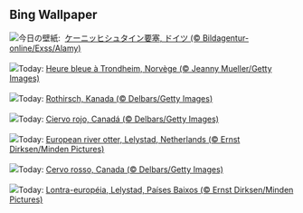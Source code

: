 ## Bing Wallpaper
![](https://www.bing.com/th?id=OHR.FestungKonigsteinElbsandsteingebirge_JA-JP4771104579_UHD.jpg&w=1000)今日の壁紙: &nbsp;[ケーニッヒシュタイン要塞, ドイツ (© Bildagentur-online/Exss/Alamy)](https://www.bing.com/th?id=OHR.FestungKonigsteinElbsandsteingebirge_JA-JP4771104579_UHD.jpg)
<br><br/>
![](https://www.bing.com/th?id=OHR.BlueNorway_FR-FR6545553571_UHD.jpg&w=1000)Today: [Heure bleue à Trondheim, Norvège (© Jeanny Mueller/Getty Images)](https://www.bing.com/th?id=OHR.BlueNorway_FR-FR6545553571_UHD.jpg)
<br><br/>
![](https://www.bing.com/th?id=OHR.CanadaDeer_DE-DE5282411972_UHD.jpg&w=1000)Today: [Rothirsch, Kanada (© Delbars/Getty Images)](https://www.bing.com/th?id=OHR.CanadaDeer_DE-DE5282411972_UHD.jpg)
<br><br/>
![](https://www.bing.com/th?id=OHR.CanadaDeer_ES-ES0627757323_UHD.jpg&w=1000)Today: [Ciervo rojo, Canadá (© Delbars/Getty Images)](https://www.bing.com/th?id=OHR.CanadaDeer_ES-ES0627757323_UHD.jpg)
<br><br/>
![](https://www.bing.com/th?id=OHR.IceHoleOtter_EN-GB7580568123_UHD.jpg&w=1000)Today: [European river otter, Lelystad, Netherlands (© Ernst Dirksen/Minden Pictures)](https://www.bing.com/th?id=OHR.IceHoleOtter_EN-GB7580568123_UHD.jpg)
<br><br/>
![](https://www.bing.com/th?id=OHR.CanadaDeer_IT-IT6705566058_UHD.jpg&w=1000)Today: [Cervo rosso, Canada (© Delbars/Getty Images)](https://www.bing.com/th?id=OHR.CanadaDeer_IT-IT6705566058_UHD.jpg)
<br><br/>
![](https://www.bing.com/th?id=OHR.IceHoleOtter_PT-BR4179764708_UHD.jpg&w=1000)Today: [Lontra-européia, Lelystad, Países Baixos (© Ernst Dirksen/Minden Pictures)](https://www.bing.com/th?id=OHR.IceHoleOtter_PT-BR4179764708_UHD.jpg)
<br><br/>
